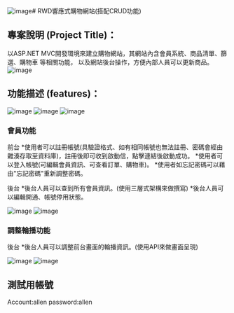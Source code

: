 ![image](https://github.com/WeiberH/EndTermProject.Solution/assets/144783224/5e757b40-699d-484b-8766-e06d4d98d01f)# RWD響應式購物網站(搭配CRUD功能)

## 專案說明 (Project Title)：
以ASP.NET MVC開發環境來建立購物網站，其網站內含會員系統、商品清單、篩選、購物車 等相關功能，
以及網站後台操作，方便內部人員可以更新商品。
![image](https://imgur.com/2mBTJmk.jpg)

## 功能描述 (features)：

![image](https://imgur.com/mIYiLl9.jpg)
![image](https://imgur.com/qfZ5uv5.jpg)
![image](https://imgur.com/6qo4N2V.jpg)

### 會員功能
前台
*使用者可以註冊帳號(具驗證格式、如有相同帳號也無法註冊、密碼會經由雜湊存取至資料庫)，註冊後即可收到啟動信，點擊連結後啟動成功。
*使用者可以登入帳號(可編輯會員資訊、可查看訂單、購物車)。
*使用者如忘記密碼可以藉由"忘記密碼"重新調整密碼。

後台
*後台人員可以查到所有會員資訊。(使用三層式架構來做撰寫)
*後台人員可以編輯開通、帳號停用狀態。

![image](https://imgur.com/n34uyQt.jpg)
![image](https://imgur.com/8T8a5Ix.jpg)

### 調整輪播功能
後台
*後台人員可以調整前台畫面的輪播資訊。(使用API來做畫面呈現)

![image](https://imgur.com/al0RQOI.jpg)
![image](https://imgur.com/NGmxRkc.jpg)


## 測試用帳號
Account:allen
password:allen
